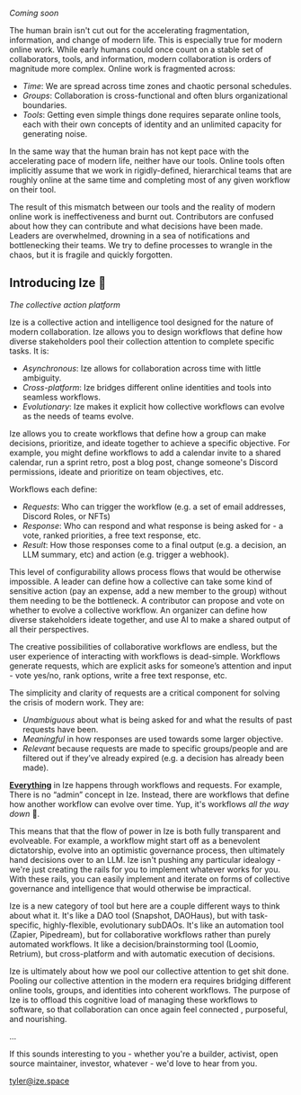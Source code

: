_Coming soon_

The human brain isn't cut out for the accelerating fragmentation, information, and change of modern life.  This is especially true for modern online work. While early humans could once count on a stable set of collaborators, tools, and information, modern collaboration is orders of magnitude more complex. Online work is fragmented across:

- _Time_: We are spread across time zones and chaotic personal schedules.
- _Groups_: Collaboration is cross-functional and often blurs organizational boundaries. 
- _Tools_: Getting even simple things done requires separate online tools, each with their own concepts of identity and an unlimited capacity for generating noise.

In the same way that the human brain has not kept pace with the accelerating pace of modern life, neither have our tools. Online tools often implicitly assume that we work in rigidly-defined, hierarchical teams that are roughly online at the same time and completing most of any given workflow on their tool. 

The result of this mismatch between our tools and the reality of modern online work is ineffectiveness and burnt out.  Contributors are confused about how they can contribute and what decisions have been made. Leaders are overwhelmed, drowning in a sea of notifications and bottlenecking their teams. We try to define processes to wrangle in the chaos, but it is fragile and quickly forgotten.

## Introducing Ize 👀
_The collective action platform_

Ize is a collective action and intelligence tool designed for the nature of modern collaboration. Ize allows you to design workflows that define how diverse stakeholders pool their collection attention to complete specific tasks. It is:

- _Asynchronous_: Ize allows for collaboration across time with little ambiguity.
- _Cross-platform_: Ize bridges different online identities and tools into seamless workflows.
- _Evolutionary_: Ize makes it explicit how collective workflows can evolve as the needs of teams evolve. 

Ize allows you to create workflows that define how a group can make decisions, prioritize, and ideate together to achieve a specific objective. For example, you might define workflows to add a calendar invite to a shared calendar, run a sprint retro, post a blog post, change someone's Discord permissions, ideate and prioritize on team objectives, etc. 

Workflows each define:
- _Requests_: Who can trigger the workflow (e.g. a set of email addresses, Discord Roles, or NFTs)
- _Response_: Who can respond and what response is being asked for -  a vote, ranked priorities, a free text response, etc.
- _Result_: How those responses come to a final output (e.g. a decision, an LLM summary, etc) and action (e.g. trigger a webhook).

This level of configurability allows process flows that would be otherwise impossible. A leader can define how a collective can take some kind of sensitive action (pay an expense, add a new member to the group) without them needing to be the bottleneck. A contributor can propose and vote on whether to evolve a collective workflow. An organizer can define how diverse stakeholders ideate together, and use AI to make a shared output of all their perspectives.

The creative possibilities of collaborative workflows are endless, but the user experience of interacting with workflows is dead-simple. Workflows generate requests, which are explicit asks for someone’s attention and input - vote yes/no, rank options, write a free text response, etc.

The simplicity and clarity of requests are a critical component for solving the crisis of modern work. They are:
- _Unambiguous_ about what is being asked for and what the results of past requests have been.
- _Meaningful_ in how responses are used towards some larger objective.
- _Relevant_ because requests are made to specific groups/people and are filtered out if they’ve already expired (e.g. a decision has already been made).

**<u>Everything</u>** in Ize happens through workflows and requests. For example, There is no “admin” concept in Ize. Instead, there are workflows that define how another workflow can evolve over time. Yup, it's workflows _all the way down_ 🐢. 

This means that that the flow of power in Ize is both fully transparent and evolveable. For example, a workflow might start off as a benevolent dictatorship, evolve into an optimistic governance process, then ultimately hand decisions over to an LLM. Ize isn't pushing any particular idealogy - we're just creating the rails for you to implement whatever works for you. With these rails, you can easily implement and iterate on forms of collective governance and intelligence that would otherwise be impractical.

Ize is a new category of tool but here are a couple different ways to think about what it. It's like a DAO tool (Snapshot, DAOHaus), but with task-specific, highly-flexible, evolutionary subDAOs. It's like an automation tool (Zapier, Pipedream), but for collaborative workflows rather than purely automated workflows. It like a decision/brainstorming tool (Loomio, Retrium), but cross-platform and with automatic execution of decisions.

Ize is ultimately about how we pool our collective attention to get shit done. Pooling our collective attention in the modern era requires bridging different online tools, groups, and identities into coherent workflows. The purpose of Ize is to offload this cognitive load of managing these workflows to software, so that collaboration can once again feel connected , purposeful, and nourishing.

...

If this sounds interesting to you - whether you're a builder, activist, open source maintainer, investor, whatever - we'd love to hear from you.

tyler@ize.space
